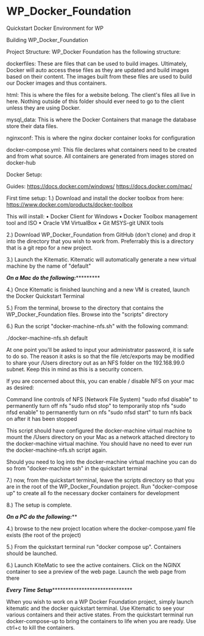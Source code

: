  # WP_Docker_Foundation
Quickstart Docker Environment for WP



Building WP_Docker_Foundation

Project Structure:
WP_Docker Foundation has the following structure:

dockerfiles: These are files that can be used to build images. Ultimately, Docker will auto access these files as they are updated and build images based on their content. The images built from these files are used to build our Docker images and thus containers.

html: This is where the files for a website belong. The client's files all live in here. Nothing outside of this folder should ever need to go to the client unless they are using Docker.

mysql_data: This is where the Docker Containers that manage the database store their data files.

nginxconf: This is where the nginx docker container looks for configuration

docker-compose.yml: This file declares what containers need to be created and from what source. All containers are generated from images stored on docker-hub

Docker Setup:

Guides:
https://docs.docker.com/windows/
https://docs.docker.com/mac/


First time setup:
1.) Download and install the docker toolbox from here:
https://www.docker.com/products/docker-toolbox

This will install:
• Docker Client for Windows
• Docker Toolbox management tool and ISO
• Oracle VM VirtualBox
• Git MSYS-git UNIX tools

2.) Download WP_Docker_Foundation from GitHub (don't clone) and drop it into the directory that you wish to work from.
Preferrably this is a directory that is a git repo for a new project.

3.) Launch the Kitematic. Kitematic will automatically generate a new virtual machine by the name of "default"

***************************On a Mac do the following:************************************

4.) Once Kitematic is finished launching and a new VM is created, launch the Docker Quickstart Terminal

5.) From the terminal, browse to the directory that contains the WP_Docker_Foundation files. Browse into the "scripts" directory

6.) Run the script "docker-machine-nfs.sh" with the following command:

./docker-machine-nfs.sh default

At one point you'll be asked to input your administrator password, it is safe to do so. The reason it asks is so that
the file /etc/exports may be modified to share your /Users directory out as an NFS folder on the 192.168.99.0 subnet.
Keep this in mind as this is a security concern.

If you are concerned about this, you can enable / disable NFS on your mac as desired:

Command line controls of NFS (Network File System)
"sudo nfsd disable" to permanently turn off nfs
"sudo nfsd stop" to temporarily stop nfs
"sudo nfsd enable" to permanently turn on nfs
"sudo nfsd start" to turn nfs back on after it has been stopped

This script should have configured the docker-machine virtual machine to mount the /Users directory on your Mac as a
network attached directory to the docker-machine virtual machine. You should have no need to ever run the docker-machine-nfs.sh script
again.

Should you need to log into the docker-machine virtual machine you can do so from "docker-machine ssh" in the quickstart terminal

7.) now, from the quickstart terminal, leave the scripts directory so that you are in the root of the WP_Docker_Foundation project. Run
"docker-compose up" to create all fo the necessary docker containers for development

8.) The setup is complete.

*******************************************On a PC do the following:*********************************************

4.) browse to the new project location where the docker-compose.yaml file exists (the root of the project)

5.) From the quickstart terminal run "docker compose up". Containers should be launched.

6.) Launch KiteMatic to see the active containers. Click on the NGINX container to see a preview of the web page. Launch the web page from there




***************************Every Time Setup*********************************************************

When you wish to work on a WP Docker Foundation project, simply launch kitematic and the docker quickstart terminal.
Use Kitematic to see your various containers and their active states. From the quickstart terminal run docker-compose-up
to bring the containers to life when you are ready. Use ctrl+c to kill the containers.


